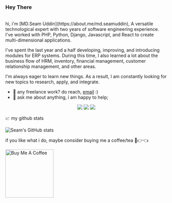 ### Hey There 
<br />
hi, i'm [MD.Seam Uddin](https://about.me/md.seamuddin), A versatile technological expert with two years of software engineering experience. I've worked with PHP, Python, Django, Javascript, and React to create multi-dimensional applications.

I've spent the last year and a half developing, improving, and introducing modules for ERP systems. During this time, I also learned a lot about the business flow of HRM, inventory, financial management, customer relationship management, and other areas.

I'm always eager to learn new things. As a result, I am constantly looking for new topics to research, apply, and integrate.

  
- 💼 any freelance work? do reach, [email](seamuddin2020@gmail.com) :)
- 💬 ask me about anything, i am happy to help;


<div align="center">

![](http://github-profile-summary-cards.vercel.app/api/cards/profile-details?username=seamuddin&theme=github_dark) ![](http://github-profile-summary-cards.vercel.app/api/cards/repos-per-language?username=seamuddin&theme=github_dark) ![](http://github-profile-summary-cards.vercel.app/api/cards/productive-time?username=seamuddin&theme=github_dark&utcOffset=8)

</div>



📈 my github stats

![Seam's GitHub stats](https://github-readme-stats.vercel.app/api?username=seamuddin&show_icons=true&theme=radical)


if you like what i do, maybe consider buying me a coffee/tea 🥺👉👈

<a href="https://buymeacoffee.com/seamuddin2l" target="_blank"><img src="https://cdn.buymeacoffee.com/buttons/v2/default-red.png" alt="Buy Me A Coffee" width="150" ></a>
